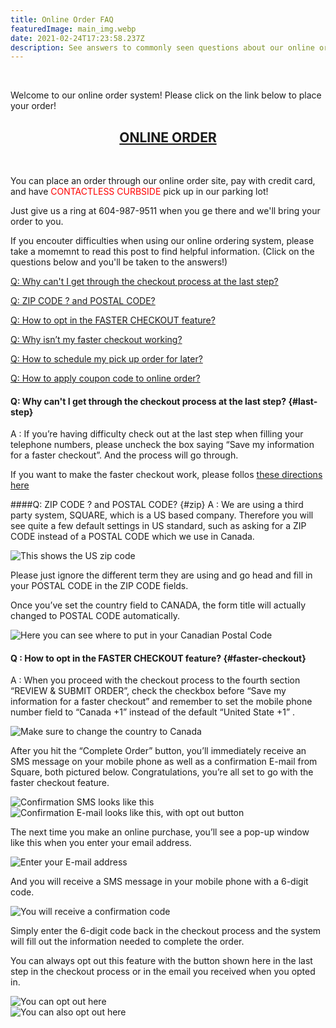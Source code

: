 ```yaml
---
title: Online Order FAQ
featuredImage: main_img.webp
date: 2021-02-24T17:23:58.237Z
description: See answers to commonly seen questions about our online order system.
---
```


<br/>

Welcome to our online order system!  Please click on the link below to place your order!
<div align="center"><h2><a href="https://ccs-chinese-restaurant-online-order.square.site/">ONLINE ORDER</a></h2></div>
<br/>


You can place an order through our online order site, pay with credit card, and have <span style="color:red">CONTACTLESS CURBSIDE</span> pick up in our parking lot!

Just give us a ring at 604-987-9511 when you ge there and we'll bring your order to you.

If you encouter difficulties when using our online ordering system, please take a momemnt to read this post to find helpful information. (Click on the questions below and you'll be taken to the answers!)

[Q: Why can't I get through the checkout process at the last step?](#last-step)

[Q: ZIP CODE ? and POSTAL CODE?](#zip)

[Q: How to opt in the FASTER CHECKOUT feature?](#faster-checkout)

[Q: Why isn’t my faster checkout working?](faster-checkout-broken)

[Q: How to schedule my pick up order for later?](#future-order)

[Q: How to apply coupon code to online order?](#coupon)






#### Q: Why can't I get through the checkout process at the last step? {#last-step}

A : If you’re having difficulty check out at the last step when filling your telephone numbers, please uncheck the box saying “Save my information for a faster checkout”.
And the process will go through.

If you want to make the faster checkout work, please follos [these directions here](#faster-checkout)

####Q: ZIP CODE ? and POSTAL CODE? {#zip}
A : We are using a third party system, SQUARE, which is a US based company. Therefore you will see quite a few default settings in US standard, such as asking for a ZIP CODE instead of a POSTAL CODE which we use in Canada.

![](zip_01.webp "This shows the US zip code")

Please just ignore the different term they are using and go head and fill in your POSTAL CODE in the ZIP CODE fields.

Once you’ve set the country field to CANADA, the form title will actually changed to POSTAL CODE automatically.

![](zip_02.webp "Here you can see where to put in your Canadian Postal Code")


#### Q : How to opt in the FASTER CHECKOUT feature? {#faster-checkout}
A : When you proceed with the checkout process to the fourth section “REVIEW & SUBMIT ORDER”, check the checkbox before “Save my information for a faster checkout” and remember to set the mobile phone number field to “Canada +1” instead of the default “United State +1” .

![](fast_checkout_01.webp "Make sure to change the country to Canada")

After you hit the “Complete Order” button, you’ll immediately receive an SMS message on your mobile phone as well as a confirmation E-mail from Square, both pictured below. Congratulations, you’re all set to go with the faster checkout feature.

![](fast_checkout_02.webp "Confirmation SMS looks like this")
<br/>
![](fast_checkout_03.webp "Confirmation E-mail looks like this, with opt out button")

The next time you make an online purchase, you’ll see a pop-up window like this when you enter your email address.


![](fast_checkout_04.webp "Enter your E-mail address")

And you will receive a SMS message in your mobile phone with a 6-digit code.

![](fast_checkout_05.webp "You will receive a confirmation code")

Simply enter the 6-digit code back in the checkout process and the system will fill out the information needed to complete the order.

You can always opt out this feature with the button shown here in the last step in the checkout process or in the email you received when you opted in.

![](fast_checkout_06.webp "You can opt out here")
<br/>
![](fast_checkout_03.webp "You can also opt out here") 
